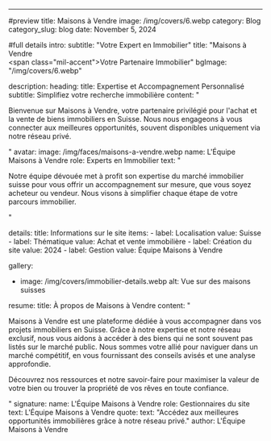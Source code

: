 ---
#preview
title: Maisons à Vendre 
image: /img/covers/6.webp
category: Blog
category_slug: blog
date: November 5, 2024

#full details
intro:
  subtitle: "Votre Expert en Immobilier"
  title: "Maisons à Vendre<br/><span class=\"mil-accent\">Votre Partenaire Immobilier</span>"
  bgImage: "/img/covers/6.webp"

description:
  heading:
    title: Expertise et <span class="mil-marker">Accompagnement</span> Personnalisé
    subtitle: Simplifiez votre recherche immobilière
  content: "
    <p>Bienvenue sur Maisons à Vendre, votre partenaire privilégié pour l'achat et la vente de biens immobiliers en Suisse. Nous nous engageons à vous connecter aux meilleures opportunités, souvent disponibles uniquement via notre réseau privé.</p>
  "
  avatar:
    image: /img/faces/maisons-a-vendre.webp
    name: L'Équipe Maisons à Vendre
    role: Experts en Immobilier
    text: "
      <p>Notre équipe dévouée met à profit son expertise du marché immobilier suisse pour vous offrir un accompagnement sur mesure, que vous soyez acheteur ou vendeur. Nous visons à simplifier chaque étape de votre parcours immobilier.</p>
    "

details:
  title: Informations sur le site
  items:
    - label: Localisation
      value: Suisse
    - label: Thématique
      value: Achat et vente immobilière
    - label: Création du site
      value: 2024
    - label: Gestion
      value: Équipe Maisons à Vendre

gallery:
  - image: /img/covers/immobilier-details.webp
    alt: Vue sur des maisons suisses

resume:
  title: À propos de Maisons à Vendre
  content: "
    <p>Maisons à Vendre est une plateforme dédiée à vous accompagner dans vos projets immobiliers en Suisse. Grâce à notre expertise et notre réseau exclusif, nous vous aidons à accéder à des biens qui ne sont souvent pas listés sur le marché public. Nous sommes votre allié pour naviguer dans un marché compétitif, en vous fournissant des conseils avisés et une analyse approfondie.</p>
    <p>Découvrez nos ressources et notre savoir-faire pour maximiser la valeur de votre bien ou trouver la propriété de vos rêves en toute confiance.</p>
  "
  signature:
    name: L'Équipe Maisons à Vendre
    role: Gestionnaires du site
    text: L'Équipe Maisons à Vendre
  quote:
    text: "Accédez aux meilleures opportunités immobilières grâce à notre réseau privé."
    author: L'Équipe Maisons à Vendre
